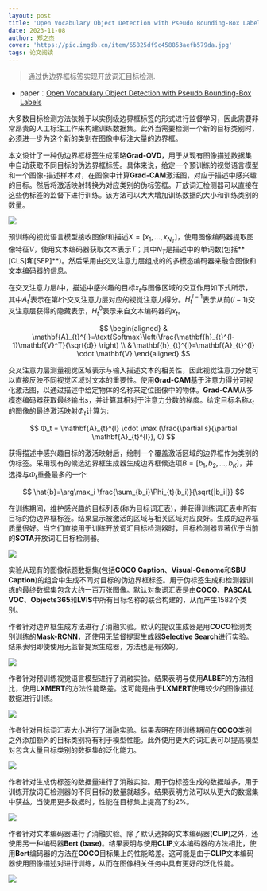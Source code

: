 ```yaml
---
layout: post
title: 'Open Vocabulary Object Detection with Pseudo Bounding-Box Labels'
date: 2023-11-08
author: 郑之杰
cover: 'https://pic.imgdb.cn/item/65825df9c458853aefb579da.jpg'
tags: 论文阅读
---
```


> 通过伪边界框标签实现开放词汇目标检测.

- paper：[Open Vocabulary Object Detection with Pseudo Bounding-Box Labels](https://arxiv.org/abs/2111.09452)

大多数目标检测方法依赖于以实例级边界框标签的形式进行监督学习，因此需要非常昂贵的人工标注工作来构建训练数据集。此外当需要检测一个新的目标类别时，必须进一步为这个新的类别在图像中标注大量的边界框。

本文设计了一种伪边界框标签生成策略**Grad-OVD**，用于从现有图像描述数据集中自动获取不同目标的伪边界框标签。具体来说，给定一个预训练的视觉语言模型和一个图像-描述样本对，在图像中计算**Grad-CAM**激活图，对应于描述中感兴趣的目标。然后将激活映射转换为对应类别的伪标签框。开放词汇检测器可以直接在这些伪标签的监督下进行训练。该方法可以大大增加训练数据的大小和训练类别的数量。

![](https://pic.imgdb.cn/item/6585330dc458853aef21b989.jpg)

预训练的视觉语言模型接收图像$I$和描述$X=[x_1,...,x_{N_T}]$，使用图像编码器提取图像特征$V$，使用文本编码器获取文本表示$T$；其中$N_T$是描述中的单词数(包括**[CLS]**和**[SEP]**)。然后采用由交叉注意力层组成的的多模态编码器来融合图像和文本编码器的信息。

在交叉注意力层$l$中，描述中感兴趣的目标$x_t$与图像区域的交互作用如下式所示，其中$A^l_t$表示在第$l$个交叉注意力层对应的视觉注意力得分。$H^{l−1}_t$表示从前$(l−1)$交叉注意层获得的隐藏表示，$H^0_t$表示来自文本编码器的$x_t$。

$$
\begin{aligned}
& \mathbf{A}_{t}^{l}=\text{Softmax}\left(\frac{\mathbf{h}_{t}^{l-1}\mathbf{V}^T}{\sqrt{d}} \right) \\
& \mathbf{h}_{t}^{l}=\mathbf{A}_{t}^{l} \cdot \mathbf{V}
\end{aligned}
$$

交叉注意力层测量视觉区域表示与输入描述文本的相关性，因此视觉注意力分数可以直接反映不同视觉区域对文本的重要性。使用**Grad-CAM**基于注意力得分可视化激活图，以通过描述中给定物体的名称来定位图像中的物体。**Grad-CAM**从多模态编码器获取最终输出$s$，并计算其相对于注意力分数的梯度。给定目标名称$x_t$的图像的最终激活映射$Φ_t$计算为:

$$
Φ_t = \mathbf{A}_{t}^{l} \cdot \max (\frac{\partial s}{\partial \mathbf{A}_{t}^{l}}, 0)
$$

获得描述中感兴趣目标的激活映射后，绘制一个覆盖激活区域的边界框作为类别的伪标签。采用现有的候选边界框生成器生成边界框候选项$B = [b_1, b_2, ..., b_K]$，并选择与$Φ_t$重叠最多的一个:

$$
\hat{b}=\arg\max_i \frac{\sum_{b_i}\Phi_{t}(b_i)}{\sqrt{|b_i|}}
$$

在训练期间，维护感兴趣的目标列表(称为目标词汇表)，并获得训练词汇表中所有目标的伪边界框标签。结果显示被激活的区域与相关区域对应良好。生成的边界框质量很好。当它们直接用于训练开放词汇目标检测器时，目标检测器显著优于当前的**SOTA**开放词汇目标检测器。

![](https://pic.imgdb.cn/item/65854235c458853aef5579d0.jpg)

实验从现有的图像标题数据集(包括**COCO Caption**、**Visual-Genome**和**SBU Caption**)的组合中生成不同对目标的伪边界框标签。用于伪标签生成和检测器训练的最终数据集包含大约一百万张图像。默认对象词汇表是由**COCO**、**PASCAL VOC**、**Objects365**和**LVIS**中所有目标名称的联合构建的，从而产生$1582$个类别。

作者针对边界框生成方法进行了消融实验。默认的提议生成器是用**COCO**检测类别训练的**Mask-RCNN**，还使用无监督提案生成器**Selective Search**进行实验。结果表明即使使用无监督提案生成器，方法也是有效的。

![](https://pic.imgdb.cn/item/6585461fc458853aef645dcb.jpg)

作者针对预训练视觉语言模型进行了消融实验。结果表明与使用**ALBEF**的方法相比，使用**LXMERT**的方法性能略差。这可能是由于**LXMERT**使用较少的图像描述数据进行训练。

![](https://pic.imgdb.cn/item/65854697c458853aef66570b.jpg)

作者针对目标词汇表大小进行了消融实验。结果表明在预训练期间在**COCO**类别之外添加额外的目标类别将有利于模型性能。此外使用更大的词汇表可以提高模型对包含大量目标类别的数据集的泛化能力。

![](https://pic.imgdb.cn/item/65854712c458853aef68734a.jpg)

作者针对生成伪标签的数据量进行了消融实验。用于伪标签生成的数据越多，用于训练开放词汇检测器的不同目标的数量就越多。结果表明方法可以从更大的数据集中获益。当使用更多数据时，性能在目标集上提高了约$2\%$。

![](https://pic.imgdb.cn/item/65854781c458853aef6a4585.jpg)

作者针对文本编码器进行了消融实验。除了默认选择的文本编码器(**CLIP**)之外，还使用另一种编码器**Bert (base)**。结果表明与使用**CLIP**文本编码器的方法相比，使用**Bert**编码器的方法在**COCO**目标集上的性能略差。这可能是由于**CLIP**文本编码器使用图像描述对进行训练，从而在图像相关任务中具有更好的泛化性能。

![](https://pic.imgdb.cn/item/65854813c458853aef6ca658.jpg)

